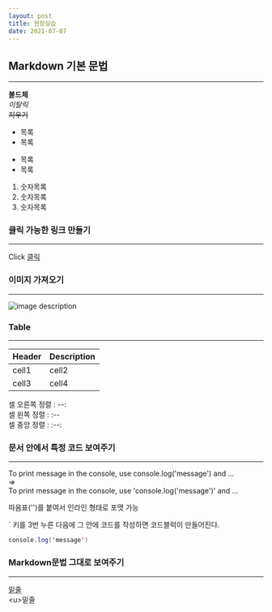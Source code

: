 ```yaml
---
layout: post
title: 현장실습
date: 2021-07-07
---
```


## Markdown 기본 문법  
___


**볼드체**  
*이탈릭*  
~~지우기~~  


* 목록
* 목록


- 목록
- 목록


1. 숫자목록
2. 숫자목록
3. 숫자목록  

  
### 클릭 가능한 링크 만들기
___
Click [클릭](https://www.naver.com/)  

  
### 이미지 가져오기
___
![image description](https://dummyimage.com/600x400/666/fff)  

  
### Table
___
|Header|Description|
|--|--|
|cell1|cell2|
|cell3|cell4|  

  
셀 오른쪽 정렬 : --:  
셀  왼쪽  정렬 : :--  
셀  중앙  정렬 : :--:  
  

### 문서 안에서 특정 코드 보여주기
___
To print message in the console, use console.log('message') and ...  
=>  
To print message in the console, use 'console.log('message')' and ...  
  

따옴표('')를 붙여서 인라인 형태로 포맷 가능  
  

` 키를 3번 누른 다음에 그 안에 코드를 작성하면 코드블럭이 만들어진다.  

```java
console.log('message')
```

  
  ### Markdown문법 그대로 보여주기
  ___
  <u>밑줄</u>  
  \<u>밑줄</u>

